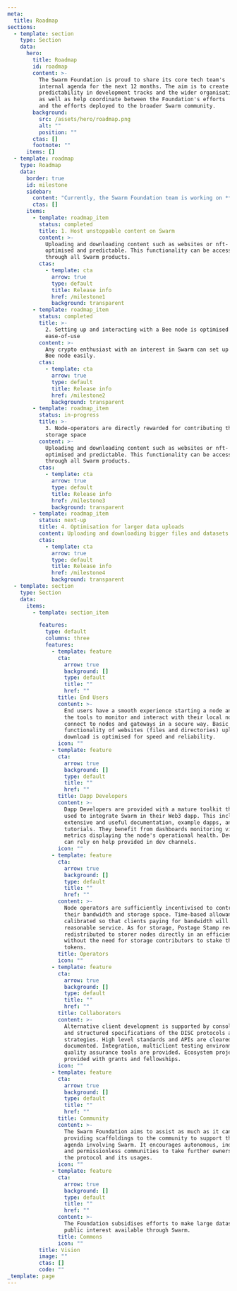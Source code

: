 ```yaml
---
meta:
  title: Roadmap
sections:
  - template: section
    type: Section
    data:
      hero:
        title: Roadmap
        id: roadmap
        content: >-
          The Swarm Foundation is proud to share its core tech team's
          internal agenda for the next 12 months. The aim is to create
          predictability in development tracks and the wider organisation,
          as well as help coordinate between the Foundation's efforts
          and the efforts deployed to the broader Swarm community.
        background:
          src: /assets/hero/roadmap.png
          alt: ""
          position: ""
        ctas: []
        footnote: ""
      items: []
  - template: roadmap
    type: Roadmap
    data:
      border: true
      id: milestone
      sidebar:
        content: "Currently, the Swarm Foundation team is working on **Milestone3**."
        ctas: []
      items:
        - template: roadmap_item
          status: completed
          title: 1. Host unstoppable content on Swarm
          content: >-
            Uploading and downloading content such as websites or nft- data is
            optimised and predictable. This functionality can be accessed
            through all Swarm products.
          ctas:
            - template: cta
              arrow: true
              type: default
              title: Release info
              href: /milestone1
              background: transparent
        - template: roadmap_item
          status: completed
          title: >-
            2. Setting up and interacting with a Bee node is optimised for
            ease-of-use
          content: >-
            Any crypto enthusiast with an interest in Swarm can set up and run a
            Bee node easily.
          ctas:
            - template: cta
              arrow: true
              type: default
              title: Release info
              href: /milestone2
              background: transparent
        - template: roadmap_item
          status: in-progress
          title: >-
            3. Node-operators are directly rewarded for contributing their
            storage space
          content: >-
            Uploading and downloading content such as websites or nft- data is
            optimised and predictable. This functionality can be accessed
            through all Swarm products.
          ctas:
            - template: cta
              arrow: true
              type: default
              title: Release info
              href: /milestone3
              background: transparent
        - template: roadmap_item
          status: next-up
          title: 4. Optimisation for larger data uploads
          content: Uploading and downloading bigger files and datasets is optimised.
          ctas:
            - template: cta
              arrow: true
              type: default
              title: Release info
              href: /milestone4
              background: transparent
  - template: section
    type: Section
    data:
      items:
        - template: section_item

          features:
            type: default
            columns: three
            features:
              - template: feature
                cta:
                  arrow: true
                  background: []
                  type: default
                  title: ""
                  href: ""
                title: End Users
                content: >-
                  End users have a smooth experience starting a node and have
                  the tools to monitor and interact with their local node. Apps
                  connect to nodes and gateways in a secure way. Basic
                  functionality of websites (files and directories) upload and
                  download is optimised for speed and reliability.
                icon: ""
              - template: feature
                cta:
                  arrow: true
                  background: []
                  type: default
                  title: ""
                  href: ""
                title: Dapp Developers
                content: >-
                  Dapp Developers are provided with a mature toolkit that can be
                  used to integrate Swarm in their Web3 dapp. This includes
                  extensive and useful documentation, example dapps, and
                  tutorials. They benefit from dashboards monitoring vital
                  metrics displaying the node's operational health. Developers
                  can rely on help provided in dev channels.
                icon: ""
              - template: feature
                cta:
                  arrow: true
                  background: []
                  type: default
                  title: ""
                  href: ""
                content: >-
                  Node operators are sufficiently incentivised to contribute
                  their bandwidth and storage space. Time-based allowance is
                  calibrated so that clients paying for bandwidth will get
                  reasonable service. As for storage, Postage Stamp revenue is
                  redistributed to storer nodes directly in an efficient way
                  without the need for storage contributors to stake their
                  tokens.
                title: Operators
                icon: ""
              - template: feature
                cta:
                  arrow: true
                  background: []
                  type: default
                  title: ""
                  href: ""
                title: Collaborators
                content: >-
                  Alternative client development is supported by consolidated
                  and structured specifications of the DISC protocols and client
                  strategies. High level standards and APIs are cleared up and
                  documented. Integration, multiclient testing environment and
                  quality assurance tools are provided. Ecosystem projects are
                  provided with grants and fellowships.
                icon: ""
              - template: feature
                cta:
                  arrow: true
                  background: []
                  type: default
                  title: ""
                  href: ""
                title: Community
                content: >-
                  The Swarm Foundation aims to assist as much as it can in
                  providing scaffoldings to the community to support their own
                  agenda involving Swarm. It encourages autonomous, independent
                  and permissionless communities to take further ownership over
                  the protocol and its usages.
                icon: ""
              - template: feature
                cta:
                  arrow: true
                  background: []
                  type: default
                  title: ""
                  href: ""
                content: >-
                  The Foundation subsidises efforts to make large datasets of
                  public interest available through Swarm.
                title: Commons
                icon: ""
          title: Vision
          image: ""
          ctas: []
          code: ""
_template: page
---
```

